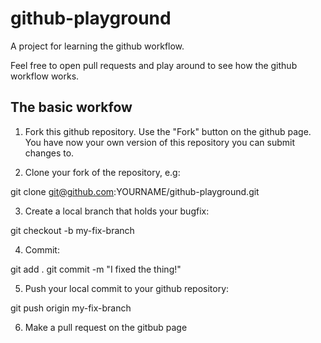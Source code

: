# github-playground

A project for learning the github workflow.

Feel free to open pull requests and play around to see how the github workflow works.


## The basic workfow

1. Fork this github repository. Use the "Fork" button on the github page. You have now your own version of this repository you can submit changes to.

2. Clone your fork of the repository, e.g:

  git clone git@github.com:YOURNAME/github-playground.git

3. Create a local branch that holds your bugfix:

  git checkout -b my-fix-branch

4. Commit:

  git add .
  git commit -m "I fixed the thing!"

5. Push your local commit to your github repository:

  git push origin my-fix-branch

6. Make a pull request on the gitbub page
